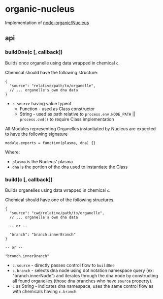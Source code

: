 # organic-nucleus

Implementation of [node-organic/Nucleus](https://github.com/VarnaLab/node-organic/blob/master/docs/Nucleus.md)

## api

### buildOne(c [, callback])

Builds once organelle using data wrapped in chemical `c`.

Chemical should have the following structure:

    {
      "source": "relative/path/to/organelle",
      // ... organelle's own dna data
    }


  * `c.source` having value typeof
    * Function - used as Class constructor
    * String - used as path relative to `process.env.NODE_PATH` || `process.cwd()`  to require Class implementation

All Modules representing Organelles instantiated by Nucleus are expected to have the following signature

    module.exports = function(plasma, dna) {}

Where:

  * `plasma` is the Nucleus' plasma
  * `dna` is the portion of the dna used to instantiate the Class

### build(c [, callback])

Builds organelles using data wrapped in chemical `c`.

Chemical should have one of the following structures:

    {
      "source": "cwd/relative/path/to/organelle",
      // ... organelle's own dna data

      -- or --

      "branch": "branch.innerBranch"
    }

    -- or --

    "branch.innerBranch"


  * `c.source` - directly passes control flow to `buildOne`
  * `c.branch` - selects dna node using dot notation namespace query (ex: "branch.innerNode") and iterates through the dna node by constructing all found organelles (those dna branches who have `source` property).
  * `c` as String - indicates dna namespace, uses the same control flow as with chemicals having `c.branch`
